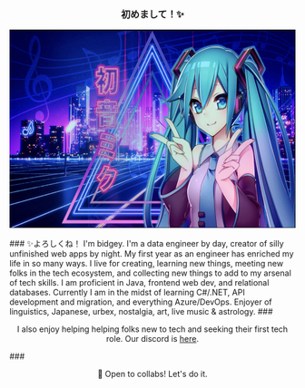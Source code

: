 ### <p align="center">初めまして！✨
  <p align="center"><img src="https://github.com/bidgeycodes/bidgeycodes/blob/main/SynthwaveMiku.png" alt="SynthwaveMiku" height="350"></p>
### ✨よろしくね！ I'm bidgey. I'm a data engineer by day, creator of silly unfinished web apps by night. My first year as an engineer has enriched my life in so many ways. I live for creating, learning new things, meeting new folks in the tech ecosystem, and collecting new things to add to my arsenal of tech skills. I am proficient in Java, frontend web dev, and relational databases. Currently I am in the midst of learning C#/.NET, API development and migration, and everything Azure/DevOps. Enjoyer of linguistics, Japanese, urbex, nostalgia, art, live music & astrology.
### <p align="center">I also enjoy helping helping folks new to tech and seeking their first tech role. Our discord is <a href="https://discord.gg/6wVBy9uupt">here</a>.</p>
### <p align="center">👯 Open to collabs! Let's do it.</p>
<!--
**bidgeycodes/bidgeycodes** is a ✨ _special_ ✨ repository because its `README.md` (this file) appears on your GitHub profile.

Here are some ideas to get you started:

- 🔭 I’m currently working on ...
- 🌱 I’m currently learning ...
- 👯 I’m looking to collaborate on ...
- 🤔 I’m looking for help with ...
- 💬 Ask me about ...
- 📫 How to reach me: ...
- 😄 Pronouns: ...
- ⚡ Fun fact: ...
-->
